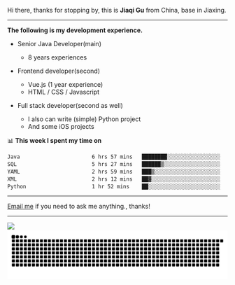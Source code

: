 Hi there, thanks for stopping by, this is **Jiaqi Gu** from China, base in Jiaxing.

---

**The following is my development experience.**

- Senior Java Developer(main)
  - 8 years experiences

- Frontend developer(second)
  - Vue.js (1 year experience)
  - HTML / CSS / Javascript
  
- Full stack developer(second as well)
  - I also can write (simple) Python project
  - And some iOS projects

📊 **This week I spent my time on**
<!--START_SECTION:waka-->

```txt
Java                       6 hrs 57 mins   ████████░░░░░░░░░░░░░░░░░   32.08 %
SQL                        5 hrs 27 mins   ██████▒░░░░░░░░░░░░░░░░░░   25.12 %
YAML                       2 hrs 59 mins   ███▒░░░░░░░░░░░░░░░░░░░░░   13.77 %
XML                        2 hrs 12 mins   ██▓░░░░░░░░░░░░░░░░░░░░░░   10.18 %
Python                     1 hr 52 mins    ██░░░░░░░░░░░░░░░░░░░░░░░   08.64 %
```

<!--END_SECTION:waka-->

---

[Email me](mailto:htk2klwgr@mozmail.com?subject=Hiring_from_GitHub) if you need to ask me anything., thanks!

---

![]( https://visitor-badge.glitch.me/badge?page_id=githubgujiaqi)
![]( https://github.com/droid-Q/droid-Q/raw/output/github-contribution-grid-snake.svg#gh-dark-mode-only)

